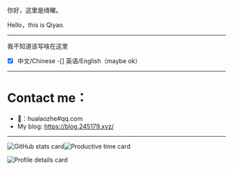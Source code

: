 你好，这里是绮曜。

Hello，this is Qiyao.

---

我不知道该写啥在这里

-[x] 中文/Chinese
-[] 英语/English（maybe ok）

---

# Contact me：

- 📮：hualaozhe#qq.com
- My blog: https://blog.245179.xyz/

---

![GitHub stats card](http://github-profile-summary-cards.vercel.app/api/cards/stats?username=Catwb&theme=monokai)![Productive time card](http://github-profile-summary-cards.vercel.app/api/cards/productive-time?username=Catwb&theme=vue&utcOffset=8)

![Profile details card
](http://github-profile-summary-cards.vercel.app/api/cards/profile-details?username=Catwb&theme=tokyonight)

